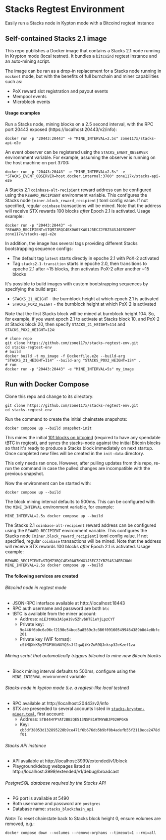 # Stacks Regtest Environment

Easily run a Stacks node in Kypton mode with a Bitcoind regtest instance

## Self-contained Stacks 2.1 image

This repo publishes a Docker image that contains a Stacks 2.1 node running in Krypton mode (local testnet). It bundles a `bitcoind` regtest instance and an auto-mining script.

The image can be ran as a drop-in replacement for a Stacks node running in `mocknet` mode, but with the benefits of full burnchain and miner capabilities such as:
  * PoX reward slot registration and payout events
  * Mempool events
  * Microblock events

#### Usage examples

Run a Stacks node, mining blocks on a 2.5 second interval, with the RPC port 20443 exposed (https://localhost:20443/v2/info):

```shell
docker run -p "20443:20443" -e "MINE_INTERVAL=2.5s" zone117x/stacks-api-e2e

```

An event observer can be registered using the `STACKS_EVENT_OBSERVER` environnment variable. For example, assuming the observer is running on the host machine on port 3700:
```shell
docker run -p "20443:20443" -e "MINE_INTERVAL=2.5s" -e "STACKS_EVENT_OBSERVER=host.docker.internal:3700" zone117x/stacks-api-e2e
```


A Stacks 2.1 `coinbase-alt-recipient` reward address can be configured using the `REWARD_RECIPIENT` environment variable. 
This configures the Stacks node `[miner.block_reward_recipient]` toml config value. 
If not specified, regular `coinbase` transactions will be mined. 
Note that the address will receive STX rewards 100 blocks _after_ Epoch 2.1 is activated. 
Usage example:
```shell
docker run -p "20443:20443" -e "REWARD_RECIPIENT=STQM73RQC4EX0A07KWG1J5ECZJYBZS4SJ4ERC6WN" zone117x/stacks-api-e2e
```


In addition, the image has several tags providing different Stacks bootstrapping sequence configs:
  * The default tag `latest` starts directly in epoche 2.1 with PoX-2 activated
  * Tag `stacks2.1-transition` starts in epoche 2.0, then transitions to epoche 2.1 after ~15 blocks, then activates PoX-2 after another ~15 blocks


It's possible to build images with custom bootstrapping sequences by specifying the build args:
* `STACKS_21_HEIGHT` - the burnblock height at which epoch 2.1 is activated
* `STACKS_POX2_HEIGHT` - the burnblock height at which PoX-2 is activated

Note that the first Stacks block will be mined at burnblock height 104. 
So, for example, if you want epoch 2.1 to activate at Stacks block 10, and PoX-2 at Stacks block 20, then specify `STACKS_21_HEIGHT=114` and `STACKS_POX2_HEIGHT=124`:
```shell
# clone repo
git clone https://github.com/zone117x/stacks-regtest-env.git
cd stacks-regtest-env
# build
docker build -t my_image -f Dockerfile.e2e --build-arg "STACKS_21_HEIGHT=114" --build-arg "STACKS_POX2_HEIGHT=124" .
# run
docker run -p "20443:20443" -e "MINE_INTERVAL=5s" my_image
```

## Run with Docker Compose

Clone this repo and change to its directory:
```shell
git clone https://github.com/zone117x/stacks-regtest-env.git
cd stacks-regtest-env
```

Run the command to create the initial chainstate snapshots:
```shell
docker compose up --build snapshot-init
```
This mines the initial [101 blocks on bitcoind](https://developer.bitcoin.org/examples/testing.html#regtest-mode) (required to have any spendable tBTC in regtest), and syncs the stacks-node against the initial Bitcoin blocks so that it's ready to produce a Stacks block immediately on next startup. Once completed new files will be created in the `init-data` directory.

This only needs ran once. However, after pulling updates from this repo, re-run the command in case the pulled changes are incompatible with the previous snapshot.


Now the environment can be started with:
```shell
docker compose up --build
```

The block mining interval defaults to 500ms. This can be configured with the `MINE_INTERVAL` environment variable, for example:
```shell
MINE_INTERVAL=2.5s docker compose up --build
```

The Stacks 2.1 `coinbase-alt-recipient` reward address can be configured using the `REWARD_RECIPIENT` environment variable. 
This configures the Stacks node `[miner.block_reward_recipient]` toml config value. 
If not specified, regular `coinbase` transactions will be mined. 
Note that the address will receive STX rewards 100 blocks _after_ Epoch 2.1 is activated. 
Usage example:
```shell
REWARD_RECIPIENT=STQM73RQC4EX0A07KWG1J5ECZJYBZS4SJ4ERC6WN MINE_INTERVAL=2.5s docker compose up --build
```

#### The following services are created

###### Bitcoind node in regtest mode
  * JSON-RPC interface available at http://localhost:18443
  * RPC auth username and password are both `btc`
  * tBTC is available from the miner account:
    * Address: `miEJtNKa3ASpA19v5ZhvbKTEieYjLpzCYT`
    * Private key: `9e446f6b0c6a96cf2190e54bcd5a8569c3e386f091605499464389b8d4e0bfc201`
    * Private key (WIF format): `cStMQXkK5yTFGP3KbNXYQ3sJf2qwQiKrZwR9QJnksp32eKzef1za`
###### Mining script that automatically triggers bitcoind to mine new Bitcoin blocks
  * Block mining interval defaults to 500ms, configure using the `MINE_INTERVAL` environment variable
###### Stacks-node in kypton mode (i.e. a regtest-like local testnet)
  * RPC available at http://localhost:20443/v2/info
  * STX are preseeded to several accounts listed in [`stacks-krypton-miner.toml`](stacks-krypton-miner.toml), first account:
    * Address: `STB44HYPYAT2BB2QE513NSP81HTMYWBJP02HPGK6`
    * Key: `cb3df38053d132895220b9ce471f6b676db5b9bf0b4adefb55f2118ece2478df01`
###### Stacks API instance
  * API available at http://localhost:3999/extended/v1/block
  * Playground/debug webpages listed at http://localhost:3999/extended/v1/debug/broadcast
###### PostgreSQL database required by the Stacks API
  * PG port is available at 5490
  * Both username and password are `postgres`
  * Database name: `stacks_blockchain_api`


_Note:_ To reset chainstate back to Stacks block height 0, ensure volumes are removed, e.g.:

```shell
docker compose down --volumes --remove-orphans --timeout=1 --rmi=all
```
